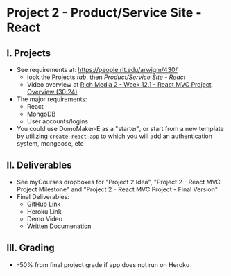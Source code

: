 # Project 2 - Product/Service Site - React

## I. Projects
- See requirements at: https://people.rit.edu/arwigm/430/
  - look the Projects *tab*, then *Product/Service Site - React*
  - Video overview at [Rich Media 2 - Week 12.1 - React MVC Project Overview (30:24)](https://www.youtube.com/watch?v=Kl1II4VpgOE)
- The major requirements:
  - React
  - MongoDB
  - User accounts/logins
- You could use DomoMaker-E as a "starter", or start from a new template by utilizing [`create-react-app`](https://reactjs.org/docs/create-a-new-react-app.html) to which you will add an authentication system, mongoose, etc

## II. Deliverables

- See myCourses dropboxes for "Project 2 Idea", "Project 2 - React MVC Project Milestone" and "Project 2 - React MVC Project - Final Version"
- Final Deliverables:
  - GitHub Link
  - Heroku Link
  - Demo Video
  - Written Documenation

## III. Grading
- -50% from final project grade if app does not run on Heroku
